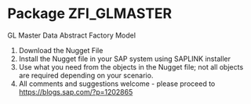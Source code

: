 # Package ZFI_GLMASTER
GL Master Data Abstract Factory Model
1. Download the Nugget File
2. Install the Nugget file in your SAP system using SAPLINK installer
3. Use what you need from the objects in the Nugget file; not all objects are required depending on your scenario.
4. All comments and suggestions welcome - please proceed to https://blogs.sap.com/?p=1202865
